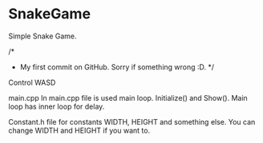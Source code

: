 # SnakeGame
Simple Snake Game.

/*
* My first commit on GitHub. Sorry if something wrong :D.
*/



Control WASD

main.cpp
In main.cpp file is used main loop. Initialize() and Show(). Main loop has inner loop for delay.

Constant.h file for constants WIDTH, HEIGHT and something else. You can change WIDTH and HEIGHT if you want to.
